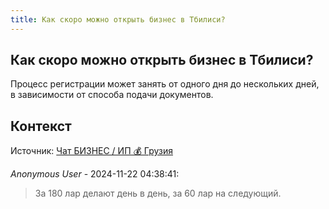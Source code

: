 ```yaml
---
title: Как скоро можно открыть бизнес в Тбилиси?
---
```


## Как скоро можно открыть бизнес в Тбилиси?

Процесс регистрации может занять от одного дня до нескольких дней, в зависимости от способа подачи документов.

## Контекст

Источник: [Чат БИЗНЕС / ИП 💰 Грузия](https://t.me/ip_ge)

_Anonymous User_ - 2024-11-22 04:38:41:

> За 180 лар делают день в день, за 60 лар на следующий.
